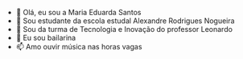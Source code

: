 - 👋 Olá, eu sou a Maria Eduarda Santos
- 👀 Sou estudante da escola estudal Alexandre Rodrigues Nogueira
- 🌱 Sou da turma de Tecnologia e Inovação do professor Leonardo 
- 💞️ Eu sou bailarina 
- 📫 Amo ouvir música nas horas vagas 

<!---
mariaeduarda2305/mariaeduarda2305 is a ✨ special ✨ repository because its `README.md` (this file) appears on your GitHub profile.
You can click the Preview link to take a look at your changes.
--->
